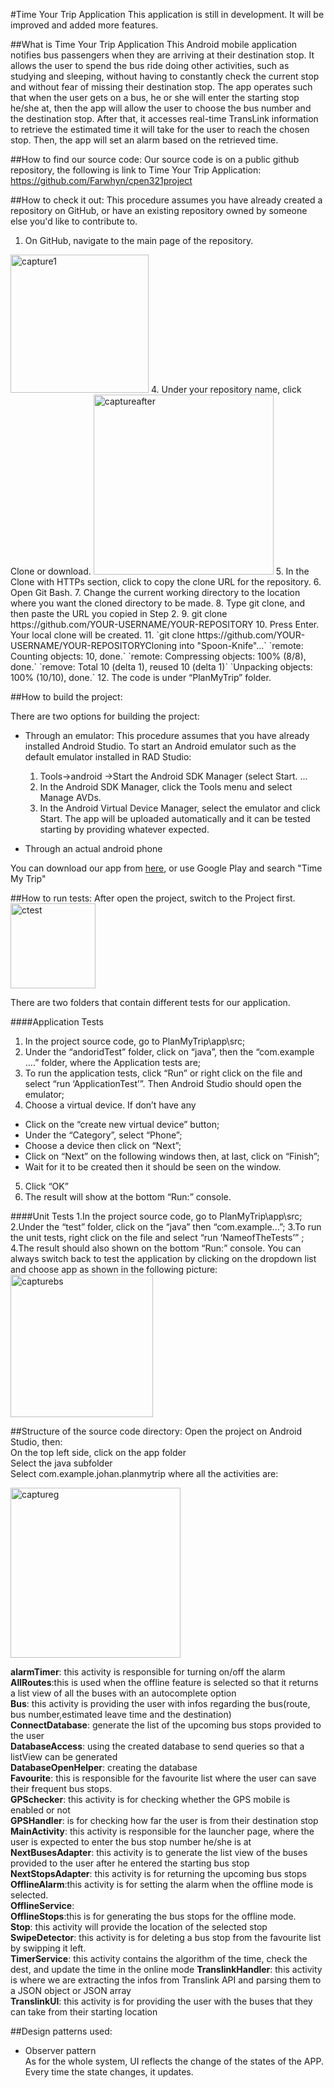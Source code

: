 #Time Your Trip Application
This application is still in development. It will be improved and added more features.


##What is Time Your Trip Application
This Android mobile application notifies bus passengers when they are arriving at their destination stop. It allows the user to spend the bus ride doing other activities, such as studying and sleeping, without having to constantly check the current stop and without fear of missing their destination stop. 
The app operates such that when the user gets on a bus, he or she will enter the starting stop he/she at, then the app will allow the user to choose the bus number and the destination stop. After that, it accesses real-time TransLink information to retrieve the estimated time it will take for the user to reach the chosen stop. Then, the app will set an alarm based on the retrieved time. 


##How to find our source code:
Our source code is on a  public github repository, the following is link to Time Your Trip Application:
https://github.com/Farwhyn/cpen321project 


##How to check it out:
This procedure assumes you have already created a repository on GitHub, or have an existing repository owned by someone else you'd like to contribute to.

1. On GitHub, navigate to the main page of the repository.  
<img width="221" alt="capture1" src="https://cloud.githubusercontent.com/assets/14351017/20193981/55658162-a745-11e6-8a77-985bfa181e80.PNG">
4. Under your repository name, click Clone or download.  
<img width="288" alt="captureafter" src="https://cloud.githubusercontent.com/assets/14351017/20193903/f07e48f6-a744-11e6-8cb4-513606f855a0.PNG">
5. In the Clone with HTTPs section, click to copy the clone URL for the repository.
6. Open Git Bash.
7. Change the current working directory to the location where you want the cloned directory to be made.
8. Type git clone, and then paste the URL you copied in Step 2.
9. git clone https://github.com/YOUR-USERNAME/YOUR-REPOSITORY
10. Press Enter. Your local clone will be created.
11. `git clone https://github.com/YOUR-USERNAME/YOUR-REPOSITORYCloning into "Spoon-Knife"...`  
`remote: Counting objects: 10, done.`  
`remote: Compressing objects: 100% (8/8), done.`  
`remove: Total 10 (delta 1), reused 10 (delta 1)`  
`Unpacking objects: 100% (10/10), done.`  
12. The code is under “PlanMyTrip” folder.

##How to build the project:

There are two options for building the project:

* Through an emulator:
This procedure assumes that you have already installed Android Studio.
To start an Android emulator such as the default emulator installed in RAD Studio:
   1. Tools->android ->Start the Android SDK Manager (select Start. ...
   2. In the Android SDK Manager, click the Tools menu and select Manage AVDs.
   3. In the Android Virtual Device Manager, select the emulator and click Start.
The app will be uploaded automatically and it can be tested starting by providing whatever expected.


* Through an actual android phone

You can download our app from [here](https://play.google.com/apps/testing/com.planmytrip.johan.planmytrip), or use Google Play and search "Time My Trip"

##How to run tests:
After open the project, switch to the Project first.  
<img width="136" alt="ctest" src="https://cloud.githubusercontent.com/assets/14351017/20193584/7bd44696-a743-11e6-9e4b-7abfa46acb5f.PNG">  

There are two folders that contain different tests for our application.

####Application Tests
1. In the project source code, go to PlanMyTrip\app\src;
2. Under the “andoridTest” folder, click on “java”, then the “com.example ….” folder, where the Application tests are;
3. To run the application tests, click “Run” or right click on the file and select “run ‘ApplicationTest’”. Then Android Studio should open the emulator;
4. Choose a virtual device. If don’t have any 
*  Click on the “create new virtual device” button;
*  Under the “Category”, select “Phone”; 
*  Choose a device then click on “Next”;
*  Click on “Next” on the following windows then, at last, click on “Finish”;
*  Wait for it to be created then it should be seen on the window.
5. Click “OK”
6. The result will show at the bottom “Run:” console.


####Unit Tests
1.In the project source code, go to PlanMyTrip\app\src;
2.Under the “test” folder, click on the “java” then “com.example...”;
3.To run the unit tests, right click on the file and select “run ‘NameofTheTests’” ;
4.The result should also shown on the bottom “Run:” console.
You can always switch back to test the application by clicking on the dropdown list and choose app as shown in the following picture:  
<img width="228" alt="capturebs" src="https://cloud.githubusercontent.com/assets/14351017/20193743/43ebab7e-a744-11e6-9eda-f73a2843e996.PNG">

##Structure of the source code directory:
Open the project on Android Studio, then:  
On the top left side, click on the app folder  
Select the java subfolder  
Select com.example.johan.planmytrip where all the activities are:  

<img width="272" alt="captureg" src="https://cloud.githubusercontent.com/assets/14351017/20193841/aafd9692-a744-11e6-99b9-a6addbb9f61a.PNG">

**alarmTimer**: this activity is responsible for turning on/off the alarm  
**AllRoutes**:this is used when the offline feature is selected so that it returns a list view of all the buses with an autocomplete option   
**Bus**: this activity is providing the user with infos regarding the bus(route, bus number,estimated leave time and the destination)  
**ConnectDatabase**: generate the list of the upcoming bus stops provided to the user  
**DatabaseAccess**: using the created database to send queries so that a listView can be generated  
**DatabaseOpenHelper**: creating the database  
**Favourite**: this is responsible for the favourite list where the user can save their frequent bus stops.  
**GPSchecker**: this activity is for checking whether the GPS mobile is enabled or not     
**GPSHandler**: is for checking how far the user is from their destination stop     
**MainActivity**: this activity is responsible for the launcher page, where the user is expected to enter the bus stop number he/she is at  
**NextBusesAdapter**: this activity is to generate the list view of the buses provided to the user after he entered the starting bus stop  
**NextStopsAdapter**: this activity is for returning the upcoming bus stops  
**OfflineAlarm**:this activity is for setting the alarm when the offline mode is selected.  
**OfflineService**:  
**OfflineStops**:this is for generating the bus stops for the offline mode.  
**Stop**: this activity will provide the location of the selected stop  
**SwipeDetector**: this activity is for deleting a bus stop from the favourite list by swipping it left.  
**TimerService**: this activity contains the algorithm of the time, check the dest, and update the time in the online mode
**TranslinkHandler**: this activity is where we are extracting the infos from Translink API and parsing them to a JSON object or JSON array  
**TranslinkUI**: this activity is for providing the user with the buses that they can take from their starting location


##Design patterns used: 
* Observer pattern  
As for the whole system, UI reflects the change of the states of the APP. Every time the state changes, it updates.
